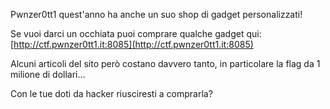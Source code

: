 Pwnzer0tt1 quest'anno ha anche un suo shop di gadget personalizzati!

Se vuoi darci un occhiata puoi comprare qualche gadget qui: [http://ctf.pwnzer0tt1.it:8085](http://ctf.pwnzer0tt1.it:8085)

Alcuni articoli del sito però costano davvero tanto, in particolare la flag da 1 milione di dollari...

Con le tue doti da hacker riusciresti a comprarla?

